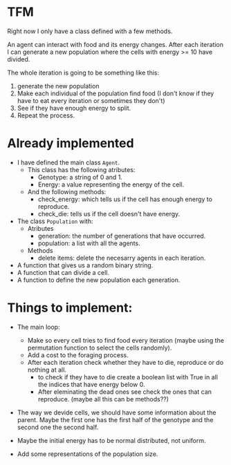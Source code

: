 # TFM

Right now I only have a class defined with a few methods.

An agent can interact with food and its energy changes. After each iteration I can generate a new population where the cells with energy >= 10 have divided. 

The whole iteration is going to be something like this:
1. generate the new population
2. Make each individual of the population find food (I don't know if they have to eat every iteration or sometimes they don't)
3. See if they have enough energy to split.
4. Repeat the process.

# Already implemented
* I have defined the main class `Agent`.
    * This class has the following atributes:
        * Genotype: a string of 0 and 1.
        * Energy: a value representing the energy of the cell.
    * And the following methods:
        * check_energy: which tells us if the cell has enough energy to reproduce.
        * check_die: tells us if the cell doesn't have energy.
* The class `Population` with:
    * Atributes
        * generation: the number of generations that have occurred.
        * population: a list with all the agents.
    * Methods
        * delete items: delete the necesarry agents in each iteration.
* A function that gives us a random binary string.
* A function that can divide a cell.
* A function to define the new population each generation.

# Things to implement:
* The main loop:
    * Make so every cell tries to find food every iteration (maybe using the permutation function to select the cells randomly).
    * Add a cost to the foraging process.
    * After each iteration check whether they have to die, reproduce or do nothing at all.
        * to check if they have to die create a boolean list with True in all the indices that have energy below 0.
        * After eleminating the dead ones see check the ones that can reproduce.
    (maybe all this can be methods??)
* The way we devide cells, we should have some information about the parent. Maybe the first one has the first half of the genotype and the second one the second half.
* Maybe the initial energy has to be normal distributed, not uniform.

* Add some representations of the population size. 